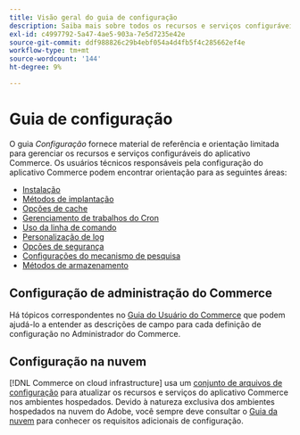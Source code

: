 ```yaml
---
title: Visão geral do guia de configuração
description: Saiba mais sobre todos os recursos e serviços configuráveis no aplicativo do Adobe Commerce.
exl-id: c4997792-5a47-4ae5-903a-7e5d7235e42e
source-git-commit: ddf988826c29b4ebf054a4d4fb5f4c285662ef4e
workflow-type: tm+mt
source-wordcount: '144'
ht-degree: 9%

---
```


# Guia de configuração

O guia _Configuração_ fornece material de referência e orientação limitada para gerenciar os recursos e serviços configuráveis do aplicativo Commerce. Os usuários técnicos responsáveis pela configuração do aplicativo Commerce podem encontrar orientação para as seguintes áreas:

- [Instalação](../configuration/bootstrap/initialization.md)
- [Métodos de implantação](../configuration/deployment/overview.md)
- [Opções de cache](../configuration/cache/caching-overview.md)
- [Gerenciamento de trabalhos do Cron](../configuration/cron/custom-cron.md)
- [Uso da linha de comando](../configuration/cli/config-cli.md)
- [Personalização de log](../configuration/logs/custom-logging.md)
- [Opções de segurança](../configuration/security/overview.md)
- [Configurações do mecanismo de pesquisa](../configuration/search/configure-search-engine.md)
- [Métodos de armazenamento](../configuration/storage/memcached.md)

## Configuração de administração do Commerce

Há tópicos correspondentes no [Guia do Usuário do Commerce](https://docs.magento.com/user-guide/stores/configuration.html) que podem ajudá-lo a entender as descrições de campo para cada definição de configuração no Administrador do Commerce.

## Configuração na nuvem

[!DNL Commerce on cloud infrastructure] usa um [conjunto de arquivos de configuração](https://experienceleague.adobe.com/docs/commerce-cloud-service/user-guide/configure/overview.html) para atualizar os recursos e serviços do aplicativo Commerce nos ambientes hospedados. Devido à natureza exclusiva dos ambientes hospedados na nuvem do Adobe, você sempre deve consultar o [Guia da nuvem](https://experienceleague.adobe.com/docs/commerce-cloud-service/user-guide/overview.html) para conhecer os requisitos adicionais de configuração.
